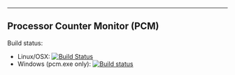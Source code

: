 --------------------------------------------------------------------------------
Processor Counter Monitor (PCM)
--------------------------------------------------------------------------------

Build status:

- Linux/OSX: [![Build Status](https://travis-ci.org/opcm/pcm.svg?branch=master)](https://travis-ci.org/opcm/pcm)
- Windows (pcm.exe only): [![Build status](https://ci.appveyor.com/api/projects/status/0ytkojay9r0o6sxy?svg=true)](https://ci.appveyor.com/project/opcm/pcm)
